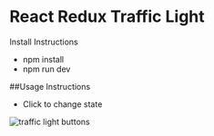 # React Redux Traffic Light

Install Instructions
- npm install
- npm run dev
 
##Usage Instructions
- Click to change state

![traffic light buttons](	
https://s3.amazonaws.com/plataformavirtual/plataformaArchivos/Captura+de+pantalla+2016-08-23+22.57.38.png "Click to change state")


